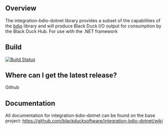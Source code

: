 ﻿## Overview ##
The integration-bdio-dotnet library provides a subset of the capabilities of the [bdio](https://github.com/blackducksoftware/bdio) library and will produce Black Duck I/O output for consumption by the Black Duck Hub.
For use with the .NET framework

## Build ##
[![Build Status](https://travis-ci.org/blackducksoftware/integration-bdio.NET.svg?branch=master)](https://travis-ci.org/blackducksoftware/integration-bdio.NET)

## Where can I get the latest release? ##
⁬Github

## Documentation ##
All documentation for integration-bdio-dotnet can be found on the base project:  https://github.com/blackducksoftware/integration-bdio-dotnet/wiki
